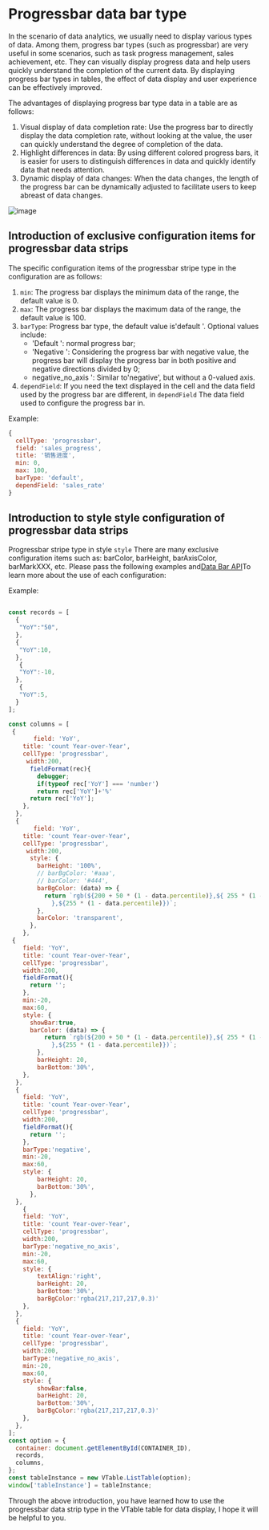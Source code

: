 # Progressbar data bar type

In the scenario of data analytics, we usually need to display various types of data. Among them, progress bar types (such as progressbar) are very useful in some scenarios, such as task progress management, sales achievement, etc. They can visually display progress data and help users quickly understand the completion of the current data. By displaying progress bar types in tables, the effect of data display and user experience can be effectively improved.

The advantages of displaying progress bar type data in a table are as follows:

1.  Visual display of data completion rate: Use the progress bar to directly display the data completion rate, without looking at the value, the user can quickly understand the degree of completion of the data.
2.  Highlight differences in data: By using different colored progress bars, it is easier for users to distinguish differences in data and quickly identify data that needs attention.
3.  Dynamic display of data changes: When the data changes, the length of the progress bar can be dynamically adjusted to facilitate users to keep abreast of data changes.

![image](https://lf9-dp-fe-cms-tos.byteorg.com/obj/bit-cloud/a222eb3ecfe32db85220dda02.png)

## Introduction of exclusive configuration items for progressbar data strips

The specific configuration items of the progressbar stripe type in the configuration are as follows:

1.  `min`: The progress bar displays the minimum data of the range, the default value is 0.
2.  `max`: The progress bar displays the maximum data of the range, the default value is 100.
3.  `barType`: Progress bar type, the default value is'default '. Optional values include:
    *   'Default ': normal progress bar;
    *   'Negative ': Considering the progress bar with negative value, the progress bar will display the progress bar in both positive and negative directions divided by 0;
    *   negative\_no\_axis ': Similar to'negative', but without a 0-valued axis.
4.  `dependField`: If you need the text displayed in the cell and the data field used by the progress bar are different, in `dependField` The data field used to configure the progress bar in.

Example:

```javascript
{
  cellType: 'progressbar',
  field: 'sales_progress',
  title: '销售进度',
  min: 0,
  max: 100,
  barType: 'default',
  dependField: 'sales_rate'
}
```

## Introduction to style style configuration of progressbar data strips

Progressbar stripe type in style `style` There are many exclusive configuration items such as: barColor, barHeight, barAxisColor, barMarkXXX, etc. Please pass the following examples and[Data Bar API](../../option/ListTable-columns-progressbar)To learn more about the use of each configuration:

Example:

```javascript livedemo template=vtable

const records = [
  {
   "YoY":"50",
  },
  {
   "YoY":10,
  },
   {
   "YoY":-10,
  },
   {
   "YoY":5,
  }
];

const columns = [
 {
       field: 'YoY',
    title: 'count Year-over-Year',
    cellType: 'progressbar',
     width:200,
      fieldFormat(rec){
        debugger;
        if(typeof rec['YoY'] === 'number')
        return rec['YoY']+'%'
      return rec['YoY'];
    },
  },
  {
       field: 'YoY',
    title: 'count Year-over-Year',
    cellType: 'progressbar',
     width:200,
      style: {
        barHeight: '100%',
        // barBgColor: '#aaa',
        // barColor: '#444',
        barBgColor: (data) => {
          return `rgb(${200 + 50 * (1 - data.percentile)},${ 255 * (1 - data.percentile)
            },${255 * (1 - data.percentile)})`;
        },
        barColor: 'transparent',
      },
    },
 {
    field: 'YoY',
    title: 'count Year-over-Year',
    cellType: 'progressbar',
    width:200,
    fieldFormat(){
      return '';
    },
    min:-20,
    max:60,
    style: {
      showBar:true,
      barColor: (data) => {
          return `rgb(${200 + 50 * (1 - data.percentile)},${ 255 * (1 - data.percentile)
            },${255 * (1 - data.percentile)})`;
        },
        barHeight: 20,
        barBottom:'30%',
    },
  },
  {
    field: 'YoY',
    title: 'count Year-over-Year',
    cellType: 'progressbar',
    width:200,
    fieldFormat(){
      return '';
    },
    barType:'negative',
    min:-20,
    max:60,
    style: {
        barHeight: 20,
        barBottom:'30%',
      },
  },
    {
    field: 'YoY',
    title: 'count Year-over-Year',
    cellType: 'progressbar',
    width:200,
    barType:'negative_no_axis',
    min:-20,
    max:60,
    style: {
        textAlign:'right',
        barHeight: 20,
        barBottom:'30%',
        barBgColor:'rgba(217,217,217,0.3)'
    },
  },
  {
    field: 'YoY',
    title: 'count Year-over-Year',
    cellType: 'progressbar',
    width:200,
    barType:'negative_no_axis',
    min:-20,
    max:60,
    style: {
        showBar:false,
        barHeight: 20,
        barBottom:'30%',
        barBgColor:'rgba(217,217,217,0.3)'
    },
  },
];
const option = {
  container: document.getElementById(CONTAINER_ID),
  records,
  columns,
};
const tableInstance = new VTable.ListTable(option);
window['tableInstance'] = tableInstance;
```

Through the above introduction, you have learned how to use the progressbar data strip type in the VTable table for data display, I hope it will be helpful to you.
